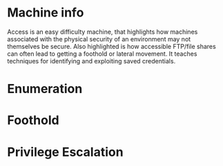 # Machine info
Access is an easy difficulty machine, that highlights how machines associated with the physical security of an environment may not themselves be secure. Also highlighted is how accessible FTP/file shares can often lead to getting a foothold or lateral movement. It teaches techniques for identifying and exploiting saved credentials.
# Enumeration

# Foothold
# Privilege Escalation
